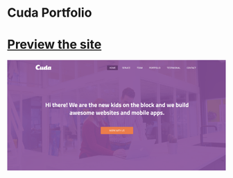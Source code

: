 # Cuda Portfolio

# [Preview the site](https://alsiam.github.io/web-projects/cuda-portfolio)

![image info](../assets/images/cuda-portfolio.png)